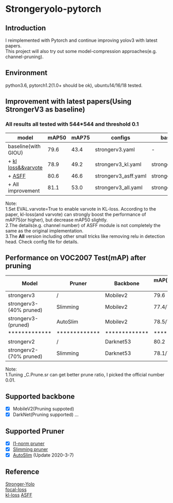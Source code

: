 # Strongeryolo-pytorch 

## Introduction
 I reimplemented with Pytorch and continue improving yolov3 with latest papers.  
This project will also try out some model-compression approaches(e.g. channel-pruning).  

## Environment
python3.6, pytorch1.2(1.0+ should be ok), ubuntu14/16/18 tested.


## Improvement with latest papers(Using StrongerV3 as baseline)
### All results all tested with 544*544 and threshold 0.1
|model|mAP50|mAP75|configs|baseline|
| ------ | ------ | ------ |------ |------ |
|baseline(with GIOU)|79.6 |43.4|strongerv3.yaml|-|
|+ [kl loss&&varvote](https://github.com/yihui-he/KL-Loss)|78.9|49.2 |strongerv3_kl.yaml|strongerv3.yaml|  
|+ [ASFF](https://github.com/ruinmessi/ASFF)|80.6|46.6 |strongerv3_asff.yaml|strongerv3.yaml|
|+ All improvement|81.1|53.0 |strongerv3_all.yaml|strongerv3.yaml|

Note:  
1.Set EVAL.varvote=True to enable varvote in KL-loss. According to the paper, kl-loss(and varvote) can strongly boost the performance of mAP75(or higher), but decrease mAP50 slightly.  
2.The details(e.g. channel number) of ASFF module is not completely the same as the original implementation.  
3.The **All** version including other small tricks like removing relu in detection head. Check config file for details. 
## Performance on VOC2007 Test(mAP) after pruning
|Model| Pruner|Backbone|mAP(before/after prune) | Flops(G)| Params(M)|
| ------ | ------ | ------ | ------ |------ |------ |
strongerv3|/|Mobilev2|79.6|4.33|6.775|
strongerv3-(40% pruned)|Slimming |Mobilev2|77.4/76.9 |2.64|2.75|
strongerv3-(pruned)|AutoSlim |Mobilev2|78.5/75.0|2.64|3.34|
| ************* |*************|************* |*************|************* |************* |
strongerv2| /|Darknet53|80.2|49.8|61.6|
strongerv2-(70% pruned)|Slimming |Darknet53|78.1/77.1 |38.9|16.8|  

Note:  
1.Tuning _C.Prune.sr can get better prune ratio, I picked the official number 0.01.  


## Supported backbone
- [x] MobileV2(Pruning suppoted)
- [x] DarkNet(Pruning supported)
...

## Supported Pruner
- [x] [l1-norm pruner](https://arxiv.org/abs/1608.08710)
- [x] [Slimming pruner](https://arxiv.org/abs/1708.06519)
- [x] [AutoSlim](https://arxiv.org/abs/1903.11728) (Update 2020-3-7)

## Reference
[Stronger-Yolo](https://github.com/Stinky-Tofu/Stronger-yolo)  
[focal-loss](https://arxiv.org/abs/1708.02002)  
[kl-loss](https://github.com/yihui-he/KL-Loss)
[ASFF](https://github.com/ruinmessi/ASFF)

